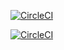 [![CircleCI](https://dl.circleci.com/status-badge/img/circleci/Qdm9JX7H99J7njjT9AYKJP/Fwkx2K9cvH1pFx9wzJxaqC/tree/master.svg?style=shield)](https://dl.circleci.com/status-badge/redirect/circleci/Qdm9JX7H99J7njjT9AYKJP/Fwkx2K9cvH1pFx9wzJxaqC/tree/master)


[![CircleCI](https://dl.circleci.com/status-badge/img/circleci/Qdm9JX7H99J7njjT9AYKJP/Fwkx2K9cvH1pFx9wzJxaqC/tree/master.svg?style=svg)](https://dl.circleci.com/status-badge/redirect/circleci/Qdm9JX7H99J7njjT9AYKJP/Fwkx2K9cvH1pFx9wzJxaqC/tree/master)
